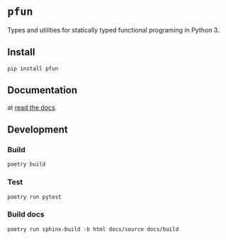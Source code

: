 # `pfun`
Types and utilities for statically typed functional programing in Python 3.

## Install

`pip install pfun`

## Documentation

at [read the docs](readthedocs.com).

## Development

### Build

`poetry build`

### Test

`poetry run pytest`

### Build docs

`poetry run sphinx-build -b html docs/source docs/build`